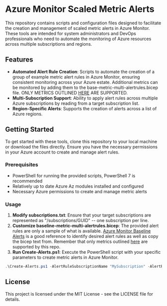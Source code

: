 # Azure Monitor Scaled Metric Alerts

This repository contains scripts and configuration files designed to facilitate the creation and management of scaled metric alerts in Azure Monitor. These tools are intended for system administrators and DevOps professionals who need to automate the monitoring of Azure resources across multiple subscriptions and regions.

## Features

- **Automated Alert Rule Creation**: Scripts to automate the creation of a group of example metric alert rules in Azure Monitor, ensuring consistent monitoring across your Azure estate. Additional metrics can be monitored by adding them to the base-metric-multi-alertrules.bicep file. ONLY METRICS OUTLINED [HERE](https://learn.microsoft.com/en-us/azure/azure-monitor/alerts/alerts-types#monitor-multiple-resources-with-one-alert-rule) ARE SUPPORTED.
- **Multi-Subscription Support**: Ability to apply alert rules across multiple Azure subscriptions by reading from a target subscription list.
- **Region-Specific Alerts**: Supports the creation of alerts across a list of Azure regions.

## Getting Started

To get started with these tools, clone this repository to your local machine or download the files directly. Ensure you have the necessary permissions in your Azure account to create and manage alert rules.

### Prerequisites

- PowerShell for running the provided scripts, PowerShell 7 is recommended
- Relatively up to date Azure Az modules installed and configured
- Necessary Azure permissions to create and manage metric alerts

### Usage

1. **Modify subscriptions.txt**: Ensure that your target subscriptions are represented as "/subscriptions/GUID" -- one subscription per line.
2. **Customize baseline-metric-multi-alertrules.bicep**: The provided alert rules are only a sample of what is available. [Azure Monitor Baseline Alerts](https://aka.ms/amba) is a good reference to identify desired alert rules as well as copy the bicep text from. Remember that only metrics outlined [here](https://learn.microsoft.com/en-us/azure/azure-monitor/alerts/alerts-types#monitor-multiple-resources-with-one-alert-rule) are supported by this repo.
3. **Run Create-Alerts.ps1**: Execute the PowerShell script with your specific parameters to create metric alerts in Azure Monitor.
```powershell
.\Create-Alerts.ps1 -AlertRuleSubscriptionName "MySubscription" -AlertRuleResourceGroupName "MyResourceGroup" -TargetSubscriptionFile "C:\subscriptions.txt" -TargetResourceRegion @("eastus", "westus")
```


## License

This project is licensed under the MIT License - see the LICENSE file for details.